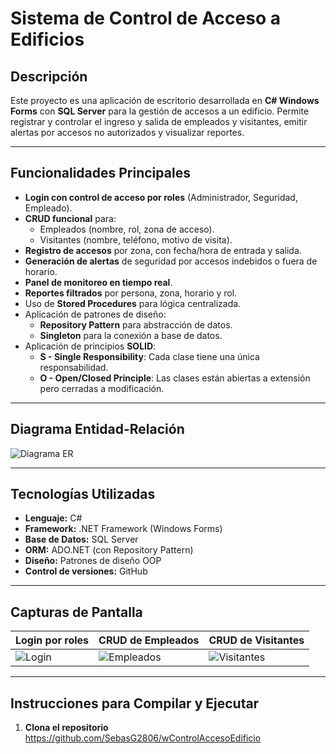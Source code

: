 # Sistema de Control de Acceso a Edificios

## Descripción

Este proyecto es una aplicación de escritorio desarrollada en **C# Windows Forms** con **SQL Server** para la gestión de accesos a un edificio. Permite registrar y controlar el ingreso y salida de empleados y visitantes, emitir alertas por accesos no autorizados y visualizar reportes.

---

## Funcionalidades Principales

- **Login con control de acceso por roles** (Administrador, Seguridad, Empleado).
- **CRUD funcional** para:
  - Empleados (nombre, rol, zona de acceso).
  - Visitantes (nombre, teléfono, motivo de visita).
- **Registro de accesos** por zona, con fecha/hora de entrada y salida.
- **Generación de alertas** de seguridad por accesos indebidos o fuera de horario.
- **Panel de monitoreo en tiempo real**.
- **Reportes filtrados** por persona, zona, horario y rol.
- Uso de **Stored Procedures** para lógica centralizada.
- Aplicación de patrones de diseño:
  - **Repository Pattern** para abstracción de datos.
  - **Singleton** para la conexión a base de datos.
- Aplicación de principios **SOLID**:
  - **S - Single Responsibility**: Cada clase tiene una única responsabilidad.
  - **O - Open/Closed Principle**: Las clases están abiertas a extensión pero cerradas a modificación.

---

## Diagrama Entidad-Relación

![Diagrama ER](Captura/DiagramaDeClases)

---

## Tecnologías Utilizadas

- **Lenguaje:** C#
- **Framework:** .NET Framework (Windows Forms)
- **Base de Datos:** SQL Server
- **ORM:** ADO.NET (con Repository Pattern)
- **Diseño:** Patrones de diseño OOP
- **Control de versiones:** GitHub

---

## Capturas de Pantalla

| Login por roles | CRUD de Empleados | CRUD de Visitantes |
|------------------|-------------------|---------------------|
| ![Login](Captura/Login.png) | ![Empleados](Captura/Empleados.png) | ![Visitantes](Captura/Visitantes.png) |

---

## Instrucciones para Compilar y Ejecutar

1. **Clona el repositorio**
https://github.com/SebasG2806/wControlAccesoEdificio
